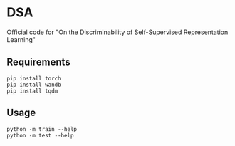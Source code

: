 # DSA
Official code for "On the Discriminability of Self-Supervised Representation Learning"
## Requirements
```
pip install torch
pip install wandb
pip install tqdm
```
## Usage

```
python -m train --help
python -m test --help
```